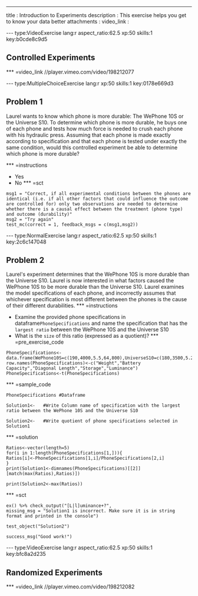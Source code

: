   ---
  title       : Introduction to Experiments
  description : This exercise helps you get to know your data better
  attachments :
  video_link :


--- type:VideoExercise lang:r aspect_ratio:62.5 xp:50 skills:1 key:b0cde8c9d5
## Controlled Experiments
*** =video_link
//player.vimeo.com/video/198212077

--- type:MultipleChoiceExercise lang:r xp:50 skills:1 key:0178e669d3
## Problem 1
Laurel wants to know which phone is more durable: The WePhone 10S or the Universe S10. To determine which phone is more durable, he buys one of each phone and tests how much force is needed to crush each phone with his hydraulic press. Assuming that each phone is made exactly according to specification and that each phone is tested under exactly the same condition, would this controlled experiment be able to determine which phone is more durable?

*** =instructions
- Yes
- No
*** =sct
```{r}
msg1 = "Correct, if all experimental conditions between the phones are identical (i.e. if all other factors that could influence the outcome are controlled for) only two observations are needed to determine whether there is a causal effect between the treatment (phone type) and outcome (durability)"
msg2 = "Try again"
test_mc(correct = 1, feedback_msgs = c(msg1,msg2))
```

--- type:NormalExercise lang:r aspect_ratio:62.5 xp:50 skills:1 key:2c6c147048
## Problem 2
Laurel's experiment determines that the WePhone 10S is more durable than the Universe S10. Laurel is now interested in what factors caused the WePhone 10S to be more durable than the Universe S10. Laurel examines the model specifications of each phone, and incorrectly assumes that whichever specification is most different between the phones is the cause of their different durabilities.
*** =instructions
- Examine the provided phone specifications in dataframe`PhoneSpecifications` and name the specification that has the `largest ratio` between the WePhone 10S and the Universe S10
- What is the `size` of this ratio (expressed as a quotient)?
*** =pre_exercise_code
```{r}
PhoneSpecifications<-data.frame(WePhone10S=c(190,4000,5.5,64,800),UniverseS10=c(180,3500,5.2,64,550))
row.names(PhoneSpecifications)<-c("Weight","Battery Capacity","Diagonal Length","Storage","Luminance")
PhoneSpecifications<-t(PhoneSpecifications)
```
*** =sample_code
```{r}
PhoneSpecifications #Dataframe

Solution1<-   #Write Column name of specification with the largest ratio between the WePhone 10S and the Universe S10

Solution2<-   #Write quotient of phone specifications selected in Solution1

```
*** =solution
```{r}
Ratios<-vector(length=5)
for(i in 1:length(PhoneSpecifications[1,])){
Ratios[i]<-PhoneSpecifications[1,i]/PhoneSpecifications[2,i]
}
print(Solution1<-dimnames(PhoneSpecifications)[[2]][match(max(Ratios),Ratios)])

print(Solution2<-max(Ratios))

```
*** =sct
```{r}
ex() %>% check_output("[L|l]uminance+?",
missing_msg = "Solution1 is incorrect. Make sure it is in string format and printed in the console")

test_object("Solution2")

success_msg("Good work!")
```



--- type:VideoExercise lang:r aspect_ratio:62.5 xp:50 skills:1 key:bfc8a2d235
## Randomized Experiments
*** =video_link
//player.vimeo.com/video/198212082


